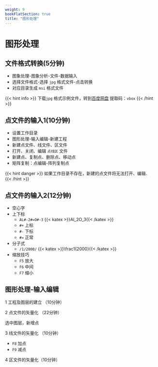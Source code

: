 ```yaml
---
weight: 9
bookFlatSection: true
title: "图形处理"
---
```


# 图形处理

## 文件格式转换(5分钟) 

- 图象处理-图象分析-文件-数据输入
- 选择文件格式-选择 `jpg` 格式文件-点击转换
- 对应目录生成 `msi` 格式文件

{{< hint info >}}
下载`jpg` 格式示例文件，转到[百度网盘](https://pan.baidu.com/s/17MlzKr2_zskz5K7lmE2Prw) 提取码：`vbox`
{{< /hint >}}


## 点文件的输入1(10分钟)

+ 设置工作目录
+ 图形处理-输入编辑-新建工程
+ 新建点文件、线文件、区文件
+ 打开、关闭、编辑 `点线区` 文件
+ 新建点、复制点、删除点、移动点
+ 矩阵复制：点编辑-阵列复制点

{{< hint danger >}}
如果工作目录不存在，新建的点文件将无法打开、编辑．
{{< /hint >}}

## 点文件的输入2(12分钟)

+ 空心字
+ 上下标 
	- `AL#-2#=O#-3`  {{< katex >}}Al_2O_3{{< /katex >}}
	- `#+` 上标
	- `#-` 下标
	- `#=` 正常
+ 分子式
	- `/1/2000/` {{< katex >}}\frac1{2000}{{< /katex >}}
+ 缩放技巧
	- `F5` 放大
	- `F6` 中间
	- `F7` 缩小
 

## 图形处理-输入编辑

1 工程及图层的建立 （10分钟）

2 点文件的矢量化 （22分钟）

选中图层，新增点

3 线文件的矢量化 （10分钟）

- `F8` 加点
- `F9` 减点

4 区文件的矢量化（10分钟）